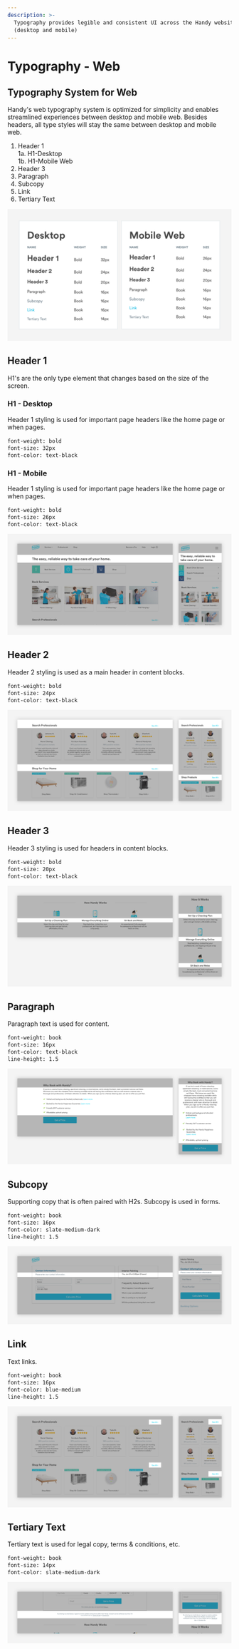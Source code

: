```yaml
---
description: >-
  Typography provides legible and consistent UI across the Handy website
  (desktop and mobile)
---
```


# Typography - Web

## Typography System for Web

Handy's web typography system is optimized for simplicity and enables streamlined experiences between desktop and mobile web. Besides headers, all type styles will stay the same between desktop and mobile web.

1. Header 1  
1a. H1-Desktop  
1b. H1-Mobile Web  
2. Header 3  
3. Paragraph  
4. Subcopy  
5. Link  
6. Tertiary Text

![](../.gitbook/assets/web-typography.png)

## Header 1

H1's are the only type element that changes based on the size of the screen.

### H1 - Desktop

Header 1 styling is used for important page headers like the home page or when pages.

```text
font-weight: bold
font-size: 32px
font-color: text-black
```

### H1 - Mobile

Header 1 styling is used for important page headers like the home page or when pages.

```text
font-weight: bold
font-size: 26px
font-color: text-black
```

![](../.gitbook/assets/header-1.png)

## Header 2

Header 2 styling is used as a main header in content blocks.

```text
font-weight: bold
font-size: 24px
font-color: text-black
```

![](../.gitbook/assets/header-2.png)

## Header 3

Header 3 styling is used for headers in content blocks.

```text
font-weight: bold
font-size: 20px
font-color: text-black
```

![](../.gitbook/assets/header-3.png)

## Paragraph

Paragraph text is used for content.

```text
font-weight: book
font-size: 16px
font-color: text-black
line-height: 1.5
```

![](../.gitbook/assets/paragraph.png)

## Subcopy

Supporting copy that is often paired with H2s. Subcopy is used in forms.

```text
font-weight: book
font-size: 16px
font-color: slate-medium-dark
line-height: 1.5
```

![](../.gitbook/assets/subcopy.png)

## Link

Text links.

```text
font-weight: book
font-size: 16px
font-color: blue-medium
line-height: 1.5
```

![](../.gitbook/assets/links.png)

## Tertiary Text

Tertiary text is used for legal copy, terms & conditions, etc.

```text
font-weight: book
font-size: 14px
font-color: slate-medium-dark
```

![](../.gitbook/assets/tertiary-text.png)

